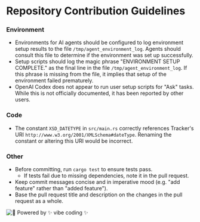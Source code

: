 
# Repository Contribution Guidelines

### Environment
- Environments for AI agents should be configured to log environment setup results to the file `/tmp/agent_environment_log`. Agents should consult this file to determine if the environment was set up successfully.
- Setup scripts should log the magic phrase "ENVIRONMENT SETUP COMPLETE." as the final
line in the file `/tmp/agent_environment_log`. If this phrase is missing from the file,
it implies that setup of the environment failed prematurely.
- OpenAI Codex does not appear to run user setup scripts for "Ask" tasks. While this is
  not officially documented, it has been reported by other users.

### Code
- The constant `XSD_DATETYPE` in `src/main.rs` correctly references Tracker's URI `http://www.w3.org/2001/XMLSchema#dateType`. Renaming the constant or altering this URI would be incorrect.

### Other
- Before committing, run `cargo test` to ensure tests pass.
  - If tests fail due to missing dependencies, note it in the pull request.
- Keep commit messages concise and in imperative mood (e.g. "add feature" rather than "added feature").
- Base the pull request title and description on the changes in the pull request as a whole.

![🌈 Powered by ✨ vibe coding ✨](https://img.shields.io/badge/🌈%20Powered%20by-✨%20vibe%20coding%20✨-ff69b4?style=for-the-badge)
